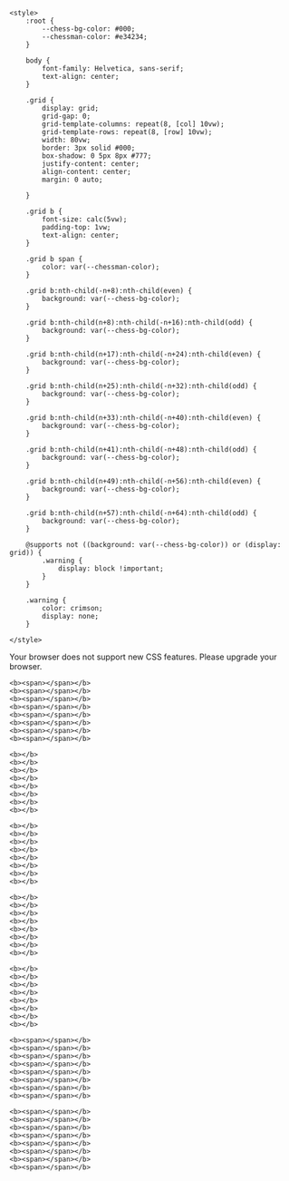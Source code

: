 <head>
    <meta charset="UTF-8">
    <meta name="viewport" content="width=device-width, initial-scale=1">
    <title>Responsive Chess Board with CSS Grid</title>


    <style>
        :root {
            --chess-bg-color: #000;
            --chessman-color: #e34234;
        }

        body {
            font-family: Helvetica, sans-serif;
            text-align: center;
        }

        .grid {
            display: grid;
            grid-gap: 0;
            grid-template-columns: repeat(8, [col] 10vw);
            grid-template-rows: repeat(8, [row] 10vw);
            width: 80vw;
            border: 3px solid #000;
            box-shadow: 0 5px 8px #777;
            justify-content: center;
            align-content: center;
            margin: 0 auto;

        }

        .grid b {
            font-size: calc(5vw);
            padding-top: 1vw;
            text-align: center;
        }

        .grid b span {
            color: var(--chessman-color);
        }

        .grid b:nth-child(-n+8):nth-child(even) {
            background: var(--chess-bg-color);
        }

        .grid b:nth-child(n+8):nth-child(-n+16):nth-child(odd) {
            background: var(--chess-bg-color);
        }

        .grid b:nth-child(n+17):nth-child(-n+24):nth-child(even) {
            background: var(--chess-bg-color);
        }

        .grid b:nth-child(n+25):nth-child(-n+32):nth-child(odd) {
            background: var(--chess-bg-color);
        }

        .grid b:nth-child(n+33):nth-child(-n+40):nth-child(even) {
            background: var(--chess-bg-color);
        }

        .grid b:nth-child(n+41):nth-child(-n+48):nth-child(odd) {
            background: var(--chess-bg-color);
        }

        .grid b:nth-child(n+49):nth-child(-n+56):nth-child(even) {
            background: var(--chess-bg-color);
        }

        .grid b:nth-child(n+57):nth-child(-n+64):nth-child(odd) {
            background: var(--chess-bg-color);
        }

        @supports not ((background: var(--chess-bg-color)) or (display: grid)) {
            .warning {
                display: block !important;
            }
        }

        .warning {
            color: crimson;
            display: none;
        }

    </style>
</head>
<body>
  
<p class="warning">Your browser does not support new CSS features. Please upgrade your browser.</p>

<main class="grid">
    <b><span></span></b>
    <b><span></span></b>
    <b><span></span></b>
    <b><span></span></b>
    <b><span></span></b>
    <b><span></span></b>
    <b><span></span></b>
    <b><span></span></b>

    <b><span></span></b>
    <b><span></span></b>
    <b><span></span></b>
    <b><span></span></b>
    <b><span></span></b>
    <b><span></span></b>
    <b><span></span></b>
    <b><span></span></b>

    <b></b>
    <b></b>
    <b></b>
    <b></b>
    <b></b>
    <b></b>
    <b></b>
    <b></b>

    <b></b>
    <b></b>
    <b></b>
    <b></b>
    <b></b>
    <b></b>
    <b></b>
    <b></b>

    <b></b>
    <b></b>
    <b></b>
    <b></b>
    <b></b>
    <b></b>
    <b></b>
    <b></b>

    <b></b>
    <b></b>
    <b></b>
    <b></b>
    <b></b>
    <b></b>
    <b></b>
    <b></b>

    <b><span></span></b>
    <b><span></span></b>
    <b><span></span></b>
    <b><span></span></b>
    <b><span></span></b>
    <b><span></span></b>
    <b><span></span></b>
    <b><span></span></b>

    <b><span></span></b>
    <b><span></span></b>
    <b><span></span></b>
    <b><span></span></b>
    <b><span></span></b>
    <b><span></span></b>
    <b><span></span></b>
    <b><span></span></b>
</main>

</body>
